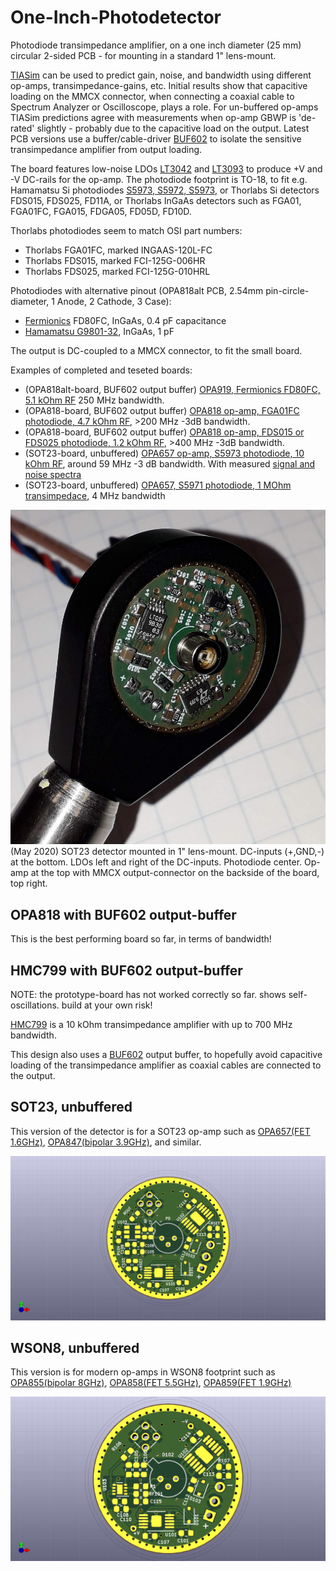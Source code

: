 # One-Inch-Photodetector
Photodiode transimpedance amplifier, on a one inch diameter (25 mm) circular 2-sided PCB - for mounting in a
standard 1" lens-mount.

[TIASim](https://github.com/aewallin/TIASim) can be used to predict gain, noise, and bandwidth using different op-amps, 
transimpedance-gains, etc. Initial results show that capacitive loading on the MMCX connector, when 
connecting a coaxial cable to Spectrum Analyzer or Oscilloscope, plays a role. For un-buffered op-amps TIASim predictions agree 
with measurements when op-amp GBWP is 'de-rated' slightly - probably due to the capacitive load on the output. 
Latest PCB versions use a buffer/cable-driver [BUF602](https://www.ti.com/product/BUF602) to isolate the sensitive transimpedance amplifier 
from output loading.

The board features low-noise LDOs [LT3042](https://www.analog.com/media/en/technical-documentation/data-sheets/3042fb.pdf) 
and [LT3093](https://www.analog.com/media/en/technical-documentation/data-sheets/lt3093.pdf) to produce +V and -V 
DC-rails for the op-amp. The photodiode footprint is TO-18, to fit e.g. Hamamatsu Si photodiodes 
[S5973, S5972, S5973](https://www.hamamatsu.com/resources/pdf/ssd/s5971_etc_kpin1025e.pdf), or Thorlabs 
Si detectors FDS015, FDS025, FD11A, or Thorlabs InGaAs detectors such as FGA01, FGA01FC, FGA015, FDGA05, FD05D, FD10D.

Thorlabs photodiodes seem to match OSI part numbers:
* Thorlabs FGA01FC, marked INGAAS-120L-FC
* Thorlabs FDS015, marked FCI-125G-006HR
* Thorlabs FDS025, marked FCI-125G-010HRL

Photodiodes with alternative pinout (OPA818alt PCB, 2.54mm pin-circle-diameter, 1 Anode, 2 Cathode, 3 Case):
* [Fermionics](https://www.fermionics.com/High-Speed-Devices.html) FD80FC, InGaAs, 0.4 pF capacitance
* [Hamamatsu G9801-32](https://www.hamamatsu.com/eu/en/product/type/G9801-32/index.html), InGaAs, 1 pF

The output is DC-coupled to a MMCX connector, to fit the small board.

Examples of completed and teseted boards:
* (OPA818alt-board, BUF602 output buffer) [OPA919, Fermionics FD80FC, 5.1 kOhm RF](https://www.anderswallin.net/2021/09/250mhz-detector-with-fermionics-fd80fc-photodiode/) 250 MHz bandwidth.
* (OPA818-board, BUF602 output buffer) [OPA818 op-amp, FGA01FC photodiode, 4.7 kOhm RF](http://www.anderswallin.net/2021/04/200mhz-photodetector-with-opa818-fga01fc-ingaas-photodiode-and-rf4k7/), >200 MHz -3dB bandwidth.
* (OPA818-board, BUF602 output buffer) [OPA818 op-amp, FDS015 or FDS025 photodiode, 1.2 kOhm RF](http://www.anderswallin.net/2020/11/400-mhz-photodetector-with-opa818/), >400 MHz -3dB bandwidth.
* (SOT23-board, unbuffered) [OPA657 op-amp, S5973 photodiode, 10 kOhm RF](http://www.anderswallin.net/2020/01/one-inch-photodetector-v1/), around 59 MHz -3 dB bandwidth. With measured [signal and noise spectra](http://www.anderswallin.net/2020/01/photodetector-signal-and-noise/)
* (SOT23-board, unbuffered) [OPA657, S5971 photodiode, 1 MOhm transimpedace](http://www.anderswallin.net/2020/05/1-mohm-4-mhz-photodetector/), 4 MHz bandwidth

![sot23_mounted_image](doc/oip_20200504.jpg)
(May 2020) SOT23 detector mounted in 1" lens-mount. DC-inputs (+,GND,-) at the bottom. LDOs left and right of the DC-inputs. Photodiode center. Op-amp at the top with MMCX output-connector on the backside of the board, top right.

## OPA818 with BUF602 output-buffer

This is the best performing board so far, in terms of bandwidth!

## HMC799 with BUF602 output-buffer
NOTE: the prototype-board has not worked correctly so far. shows self-oscillations. build at your own risk!

[HMC799](https://www.analog.com/media/en/technical-documentation/data-sheets/hmc799.pdf) is a 10 kOhm transimpedance amplifier with up to 700 MHz bandwidth.

This design also uses a [BUF602](https://www.ti.com/lit/ds/symlink/buf602.pdf) output buffer, to hopefully avoid capacitive loading of the transimpedance amplifier as coaxial cables are connected to the output.

## SOT23, unbuffered
This version of the detector is for a SOT23 op-amp such as [OPA657(FET 1.6GHz)](http://www.ti.com/lit/ds/sbos197f/sbos197f.pdf), [OPA847(bipolar 3.9GHz)](http://www.ti.com/lit/ds/symlink/opa847.pdf), and similar.

![sot23_pcb_image](doc/circulaire_SOT23.png)


## WSON8, unbuffered
This version is for modern op-amps in WSON8 footprint such as [OPA855(bipolar 8GHz)](http://www.ti.com/lit/ds/symlink/opa855.pdf), [OPA858(FET 5.5GHz)](https://www.ti.com/lit/ds/symlink/opa858.pdf), [OPA859(FET 1.9GHz)](http://www.ti.com/lit/ds/symlink/opa859.pdf)

![wson8_pcb_image](doc/circular_WSON8.png)


